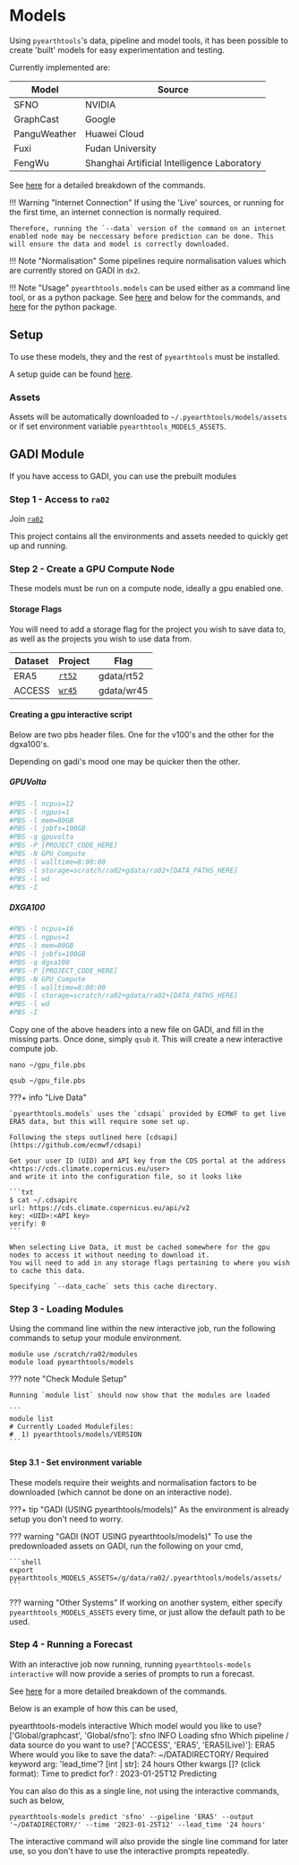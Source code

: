 # Models

Using `pyearthtools`'s data, pipeline and model tools, it has been possible to create 'built' models for easy experimentation and testing.

Currently implemented are:

| Model | Source |
| ----- | ------ |
| SFNO  | NVIDIA |
| GraphCast | Google |
| PanguWeather | Huawei Cloud |
| Fuxi | Fudan University|
| FengWu | Shanghai Artificial Intelligence Laboratory |

See [here](/pyearthtools/models/commands/) for a detailed breakdown of the commands.

!!! Warning "Internet Connection"
    If using the 'Live' sources, or running for the first time, an internet connection is normally required.

    Therefore, running the `--data` version of the command on an internet enabled node may be neccessary before prediction can be done. This will ensure the data and model is correctly downloaded.

!!! Note "Normalisation"
    Some pipelines require normalisation values which are currently stored on GADI in `dx2`.

!!! Note "Usage"
    `pyearthtools.models` can be used either as a command line tool, or as a python package.
    See [here](/pyearthtools/models/commands/) and below for the commands, and [here](/pyearthtools/models/programatic/) for the python package.

## Setup

To use these models, they and the rest of `pyearthtools` must be installed.

A setup guide can be found [here](/pyearthtools/started/installation/).

### Assets

Assets will be automatically downloaded to `~/.pyearthtools/models/assets` or if set environment variable `pyearthtools_MODELS_ASSETS`.

## GADI Module

If you have access to GADI, you can use the prebuilt modules

### Step 1 - Access to `ra02`

Join [`ra02`](https://my.nci.org.au/mancini/project/ra02)

This project contains all the environments and assets needed to quickly get up and running.

### Step 2 - Create a GPU Compute Node

These models must be run on a compute node, ideally a gpu enabled one.

#### Storage Flags

You will need to add a storage flag for the project you wish to save data to, as well as the projects you wish to use data from.

| Dataset | Project | Flag |
| ------- | -------- | ---- |
| ERA5   | [`rt52`](https://my.nci.org.au/mancini/project/rt52) | gdata/rt52 |
| ACCESS | [`wr45`](https://my.nci.org.au/mancini/project/wr45) | gdata/wr45 |

#### Creating a gpu interactive script

Below are two pbs header files. One for the v100's and the other for the dgxa100's.

Depending on gadi's mood one may be quicker then the other.

##### GPUVolta

```bash
#PBS -l ncpus=12
#PBS -l ngpus=1
#PBS -l mem=80GB
#PBS -l jobfs=100GB
#PBS -q gpuvolta
#PBS -P [PROJECT_CODE_HERE]
#PBS -N GPU_Compute
#PBS -l walltime=8:00:00
#PBS -l storage=scratch/ra02+gdata/ra02+[DATA_PATHS_HERE]
#PBS -l wd
#PBS -I
```

##### DXGA100

```bash
#PBS -l ncpus=16
#PBS -l ngpus=1
#PBS -l mem=80GB
#PBS -l jobfs=100GB
#PBS -q dgxa100
#PBS -P [PROJECT_CODE_HERE]
#PBS -N GPU_Compute
#PBS -l walltime=8:00:00
#PBS -l storage=scratch/ra02+gdata/ra02+[DATA_PATHS_HERE]
#PBS -l wd
#PBS -I
```

Copy one of the above headers into a new file on GADI, and fill in the missing parts. Once done, simply `qsub` it. This will create a new interactive compute job.

```shell
nano ~/gpu_file.pbs
```

```shell
qsub ~/gpu_file.pbs
```

???+ info "Live Data"

    `pyearthtools.models` uses the `cdsapi` provided by ECMWF to get live ERA5 data, but this will require some set up.

    Following the steps outlined here [cdsapi](https://github.com/ecmwf/cdsapi)

    Get your user ID (UID) and API key from the CDS portal at the address <https://cds.climate.copernicus.eu/user>
    and write it into the configuration file, so it looks like

    ```txt
    $ cat ~/.cdsapirc
    url: https://cds.climate.copernicus.eu/api/v2
    key: <UID>:<API key>
    verify: 0
    ```

    When selecting Live Data, it must be cached somewhere for the gpu nodes to access it without needing to download it. 
    You will need to add in any storage flags pertaining to where you wish to cache this data.

    Specifying `--data_cache` sets this cache directory.

### Step 3 - Loading Modules

Using the command line within the new interactive job, run the following commands to setup your module environment.

```shell
module use /scratch/ra02/modules
module load pyearthtools/models
```

??? note "Check Module Setup"

    Running `module list` should now show that the modules are loaded

    ```
    module list
    # Currently Loaded Modulefiles:
    #  1) pyearthtools/models/VERSION 
    ```

#### Step 3.1 - Set environment variable

These models require their weights and normalisation factors to be downloaded (which cannot be done on an interactive node).

???+ tip "GADI (USING pyearthtools/models)"
    As the environment is already setup you don't need to worry.

??? warning "GADI (NOT USING pyearthtools/models)"
    To use the predownloaded assets on GADI, run the following on your cmd,

    ```shell
    export pyearthtools_MODELS_ASSETS=/g/data/ra02/.pyearthtools/models/assets/
    ```

??? warning "Other Systems"
    If working on another system, either specify `pyearthtools_MODELS_ASSETS` every time, or just allow the default path to be used.

### Step 4 - Running a Forecast

With an interactive job now running, running ```pyearthtools-models interactive``` will now provide a series of prompts to run a forecast.

See [here](/pyearthtools/models/commands/) for a more detailed breakdown of the commands.

Below is an example of how this can be used,

<terminal-window>
    <terminal-line data="input">pyearthtools-models interactive</terminal-line>
    <terminal-line lineDelay=200 typingDelay=10 data="prompt">Which model would you like to use? ['Global/graphcast', 'Global/sfno']: sfno</terminal-line>
    <terminal-line data="output">INFO Loading sfno</terminal-line>
    <terminal-line typingDelay=10 data="prompt">Which pipeline / data source do you want to use? ['ACCESS', 'ERA5', 'ERA5(Live)']: ERA5 </terminal-line>
    <terminal-line typingDelay=10 data="prompt">Where would you like to save the data?: ~/DATADIRECTORY/ </terminal-line>
    <terminal-line typingDelay=10 data="prompt">Required keyword arg: 'lead_time'? [int | str]: 24 hours</terminal-line>
    <terminal-line typingDelay=10 data="prompt">Other kwargs []? (click format): </terminal-line>
    <terminal-line typingDelay=10 data="prompt">Time to predict for? : 2023-01-25T12</terminal-line>
    <terminal-line lineDelay=5000 data="progress">Predicting</terminal-line>
</terminal-window>

You can also do this as a single line, not using the interactive commands, such as below,

```shell
pyearthtools-models predict 'sfno' --pipeline 'ERA5' --output '~/DATADIRECTORY/' --time '2023-01-25T12' --lead_time '24 hours'
```

The interactive command will also provide the single line command for later use, so you don't have to use the interactive prompts repeatedly.
